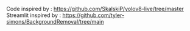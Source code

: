 Code inspired by : https://github.com/SkalskiP/yolov8-live/tree/master
Streamlit inspired by : https://github.com/tyler-simons/BackgroundRemoval/tree/main
